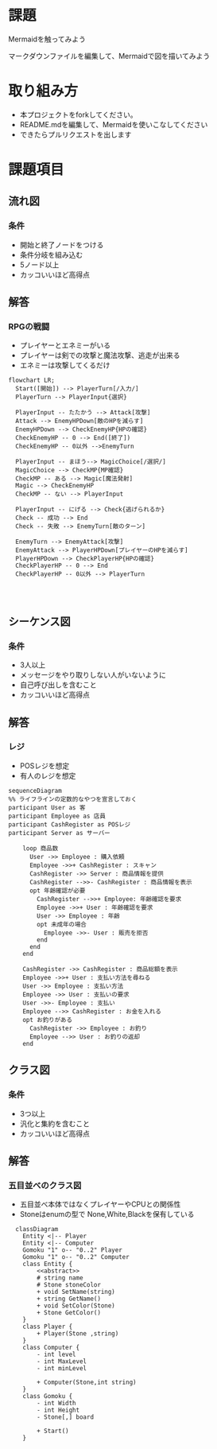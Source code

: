 # 課題
Mermaidを触ってみよう

マークダウンファイルを編集して、Mermaidで図を描いてみよう

# 取り組み方
* 本プロジェクトをforkしてください。
* README.mdを編集して、Mermaidを使いこなしてください
* できたらプルリクエストを出します

# 課題項目
## 流れ図
### 条件
- 開始と終了ノードをつける
- 条件分岐を組み込む
- 5ノード以上
- カッコいいほど高得点

## 解答
### RPGの戦闘
- プレイヤーとエネミーがいる
- プレイヤーは剣での攻撃と魔法攻撃、逃走が出来る
- エネミーは攻撃してくるだけ
```mermaid
flowchart LR;
  Start([開始]) --> PlayerTurn[/入力/]
  PlayerTurn --> PlayerInput{選択}
  
  PlayerInput -- たたかう --> Attack[攻撃]
  Attack --> EnemyHPDown[敵のHPを減らす]
  EnemyHPDown --> CheckEnemyHP{HPの確認}
  CheckEnemyHP -- 0 --> End([終了])
  CheckEnemyHP -- 0以外 -->EnemyTurn
  
  PlayerInput -- まほう--> MagicChoice[/選択/]
  MagicChoice --> CheckMP{MP確認}
  CheckMP -- ある --> Magic[魔法発射]
  Magic --> CheckEnemyHP
  CheckMP -- ない --> PlayerInput

  PlayerInput -- にげる --> Check{逃げられるか}
  Check -- 成功 --> End
  Check -- 失敗 --> EnemyTurn[敵のターン]
  
  EnemyTurn --> EnemyAttack[攻撃]
  EnemyAttack --> PlayerHPDown[プレイヤーのHPを減らす]
  PlayerHPDown --> CheckPlayerHP{HPの確認}
  CheckPlayerHP -- 0 --> End
  CheckPlayerHP -- 0以外 --> PlayerTurn
  
  
  
```

## シーケンス図
### 条件
- 3人以上
- メッセージをやり取りしない人がいないように
- 自己呼び出しを含むこと
- カッコいいほど高得点

## 解答
### レジ
- POSレジを想定
- 有人のレジを想定
```mermaid
sequenceDiagram
%% ライフラインの定数的なやつを宣言しておく
participant User as 客
participant Employee as 店員
participant CashRegister as POSレジ
participant Server as サーバー

    loop 商品数
      User ->> Employee : 購入依頼
      Employee ->>+ CashRegister : スキャン
      CashRegister ->> Server : 商品情報を提供
      CashRegister -->>- CashRegister : 商品情報を表示
      opt 年齢確認が必要
        CashRegister -->>+ Employee: 年齢確認を要求 
        Employee ->>+ User : 年齢確認を要求
        User ->> Employee : 年齢
        opt 未成年の場合
          Employee ->>- User : 販売を拒否
        end
      end
    end
    
    CashRegister ->> CashRegister : 商品総額を表示
    Employee ->>+ User : 支払い方法を尋ねる
    User ->> Employee : 支払い方法
    Employee ->> User : 支払いの要求
    User ->>- Employee : 支払い
    Employee -->> CashRegister : お金を入れる
    opt お釣りがある
      CashRegister ->> Employee : お釣り
      Employee -->> User : お釣りの返却
    end
```

## クラス図

### 条件
- 3つ以上
- 汎化と集約を含むこと
- カッコいいほど高得点

## 解答
### 五目並べのクラス図
- 五目並べ本体ではなくプレイヤーやCPUとの関係性
- Stoneはenumの型で None,White,Blackを保有している
```mermaid
  classDiagram
    Entity <|-- Player
    Entity <|-- Computer
    Gomoku "1" o-- "0..2" Player
    Gomoku "1" o-- "0..2" Computer
    class Entity {
        <<abstract>>
        # string name
        # Stone stoneColor
        + void SetName(string)
        + string GetName()
        + void SetColor(Stone)
        + Stone GetColor()
    }
    class Player {
        + Player(Stone ,string)
    }
    class Computer {
        - int level
        - int MaxLevel
        - int minLevel
        
        + Computer(Stone,int string)
    }
    class Gomoku {
        - int Width
        - int Height
        - Stone[,] board 
        
        + Start()
    }
    
```
